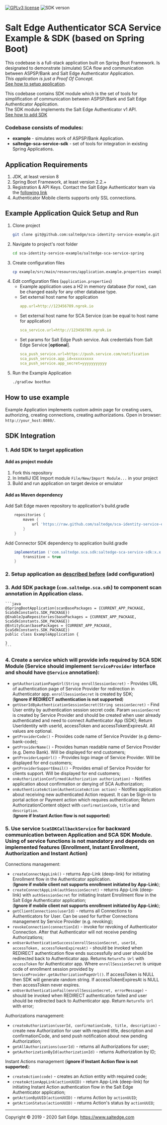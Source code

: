 [![GPLv3 license](https://img.shields.io/badge/License-GPLv3-blue.svg)](http://perso.crans.org/besson/LICENSE.html) 
![SDK verson](https://img.shields.io/badge/SDK%20version-1.3.0-orange) 
  
# Salt Edge Authenticator SCA Service Example & SDK (based on Spring Boot)

This codebase is a full-stack application built on Spring Boot Framework. 
Is designated to demonstrate (simulate) SCA flow and communication between ASPSP/Bank and Salt Edge Authenticator Application.  
_This application is just a Proof Of Concept._  
[See how to setup application](#Example-Application-Quick-Setup-and-Run). 

This codebase contains SDK module which is the set of tools for simplification of communication between ASPSP/Bank and Salt Edge Authenticator Application.    
The SDK module implements the Salt Edge Authenticator v1 API.  
[See how to add SDK](#SDK-Integration)  

### Codebase consists of modules:
* **example** - simulates work of ASPSP/Bank Application.  
* **saltedge-sca-service-sdk** - set of tools for integration in existing Spring Applications.

## Application Requirements

1. JDK, at least version 8 
1. Spring Boot Framework, at least version 2.2.+
1. Registration & API Keys. Contact the Salt Edge Authenticator team via the [following link](https://www.saltedge.com/pages/contact_support)   
1. Authenticator Mobile clients supports only SSL connections.

## Example Application Quick Setup and Run
  
1. Clone project
    ```bash
    git clone git@github.com:saltedge/sca-identity-service-example.git
    ```
1. Navigate to project's root folder
    ```bash
    cd sca-identity-service-example/saltedge-sca-service-spring
    ```
1. Create configuration files
    ```bash
    cp example/src/main/resources/application.example.properties example/src/main/resources/application.properties
    ```  
1. Edit configuration files (`application.properties`)  
    * Example application uses a H2 in memory database (for now), can be changed easily for any other database type.
    * Set external host name for application
      ```yaml
      app.url=http://123456789.ngrok.io
      ```
    * Set external host name for SCA Service (can be equal to host name for application) 
      ```yaml
      sca_service.url=http://123456789.ngrok.io
      ```
    * Set params for Salt Edge Push service. Ask credentials from Salt Edge Service [**optional**].
      ```yaml
      sca_push_service.url=https://push.service.com/notification
      sca_push_service.app_id=xxxxxxxxx
      sca_push_service.app_secret=yyyyyyyyyyy
      ``` 
1. Run the Example Application
    ```bash
    ./gradlew bootRun
    ```  
      
## How to use example
  
Example Application implements custom admin page for creating users, authorizing, creating connections, creating authorizations. Open in browser: `http://your_host:8080/`.  
  
## SDK Integration
### 1. Add SDK to target application
#### Add as project module
  1. Fork this repository
  2. In IntelliJ IDE Import module `File/New/Import Module...` in your project
  3. Build and run application on target device or emulator
#### Add as Maven dependency  
  Add Salt Edge maven repository to application's build.gradle
  ```groovy
      repositories {
          maven {
              url 'https://raw.github.com/saltedge/sca-identity-service-example/master/maven-repo/'
          }
      }
  ```
  Add Connector SDK dependency to application build.gradle
  ```groovy
      implementation ('com.saltedge.sca.sdk:saltedge-sca-service-sdk:x.x.x') {
          transitive = true
      }
  ```


### 2. Setup application as [described before](#example-application-quick-setup) (add configuration)

### 3. Add SDK package (`com.saltedge.sca.sdk`) to component scan annotation in Application class.  
    ```java
    @SpringBootApplication(scanBasePackages = {CURRENT_APP_PACKAGE, ScaSdkConstants.SDK_PACKAGE})
    @EnableJpaRepositories(basePackages = {CURRENT_APP_PACKAGE, ScaSdkConstants.SDK_PACKAGE})
    @EntityScan(basePackages = {CURRENT_APP_PACKAGE, ScaSdkConstants.SDK_PACKAGE})
    public class ExampleApplication {
       
    }
    ```
### 4. Create a service which will provide info required by SCA SDK Module (Service should implement `ServiceProvider` interface and should have `@Service` annotation):    
  * `getAuthorizationPageUrl(String enrollSessionSecret)` - Provides URL of authentication page of Service Provider for redirection in Authenticator app. `enrollSessionSecret` is created by SDK;  
    (**Ignore if REDIRECT authentication is not supported**)  
  * `getUserIdByAuthenticationSessionSecret(String sessionSecret)` - Find User entity by authentication session secret code. 
      Param `sessionSecret` is created by Service Provider and should be created when user already authenticated and need to connect Authenticator App (SDK);
      Return UserIdentity with userId, accessToken and accessTokenExpiresAt. 
      All values are optional.  
  * `getProviderCode()` - Provides code name of Service Provider (e.g demo-bank-code);  
  * `getProviderName()` - Provides human readable name of Service Provider (e.g. Demo Bank). Will be displayed for end customers;  
  * `getProviderLogoUrl()` - Provides logo image of Service Provider. Will be displayed for end customers;  
  * `getProviderSupportEmail()` - Provides email of Service Provider for clients support. Will be displayed for end customers;  
  * `onAuthorizationConfirmed(Authorization authorization)` - Notifies application about confirmation or denying of SCA Authorization;  
  * `onAuthenticateAction(AuthenticateAction action)` - Notifies application about receiving new authenticated Action request. 
    It can be Sign-in to portal action or Payment action which requires authentication;
    Return AuthorizationContent object with `confirmationCode`, `title` and `description`.  
    (**Ignore if Instant Action flow is not supported**)   
    
### 5. Use service `ScaSDKCallbackService` for backward communication between Application and SCA SDK Module. Using of service functions is not mandatory and depends on implemented features (Enrollment, Instant Enrollment, Authorization and Instant Action)  
    
Connections management:   
  * `createConnectAppLink()` - returns App-Link (deep-link) for initiating Enrollment flow in the Authenticator application.    
    (**Ignore if mobile client not supports enrollment initiated by App-Link**);  
  * `createConnectAppLink(authSessionSecret)` - returns App-Link (deep-link) with `authSessionSecret` for initiating Instant Enrollment flow in the Salt Edge Authenticator application;  
    (**Ignore if mobile client not supports enrollment initiated by App-Link**);  
  * `getClientConnections(userId)` - returns all Connections to Authenticators for User. Can be used for further Connections management by Service Provider (e.g. revoking);  
  * `revokeConnection(connectionId)` - invoke for revoking of Authenticator Connection. After that Authenticator will not receive pending Authorizations;  
  * `onUserAuthenticationSuccess(enrollSessionSecret, userId, accessToken, accessTokenExpiresAt)` - should be invoked when REDIRECT authentication flow ends successfully and user should be redirected back to Authenticator app. 
      Returns `ReturnTo Url` with `accessToken` for Authenticator app. 
      Where  `enrollSessionSecret` is unique code of enrollment session provided by `ServiceProvider.getAuthorizationPageUrl()`.
      If accessToken is NULL then SDK will generate random string.
      If accessTokenExpiresAt is NULL then accessToken never expires.
  * `onUserAuthenticationFail(enrollSessionSecret, errorMessage)` - should be invoked when REDIRECT authentication failed and user should be redirected back to Authenticator app. Return `ReturnTo Url` with error;  
    
Authorizations management:    
  * `createAuthorization(userId, confirmationCode, title, description)` - create new Authorization for user with required title, description and confirmationCode, and send push notification about new pending Authorization;  
  * `getAllAuthorizations(userId)` - returns all Authorizations for user;  
  * `getAuthorizationById(authorizationId)` - returns Authorization by ID;    
    
Instant Actions management (**ignore if Instant Action flow is not supported**):    
  * `createAction(code)` - creates an Action entity with required code;  
  * `createActionAppLink(actionUUID)` - return App-Link (deep-link) for initiating Instant Action authentication flow in the Salt Edge Authenticator application;  
  * `getActionByUUID(actionUUID)` - returns Action by `actionUUID`;  
  * `getActionStatus(actionUUID)` - returns Action's status by `actionUUID`;  
    
----
Copyright © 2019 - 2020 Salt Edge. https://www.saltedge.com  
